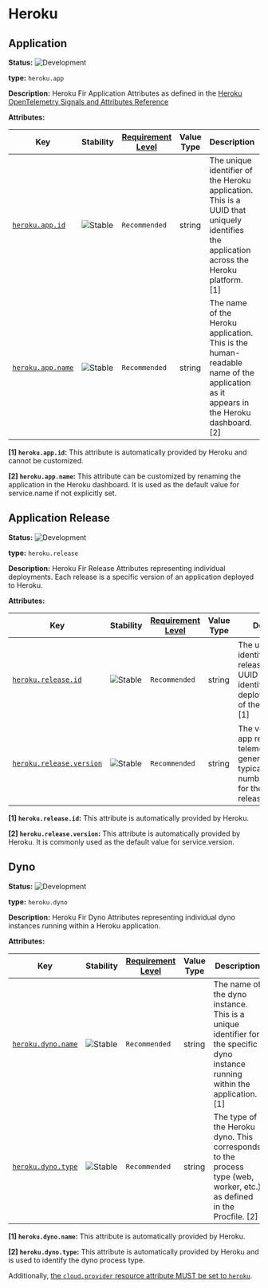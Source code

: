 # Heroku

## Application

<!-- semconv entity.heroku.app -->
<!-- NOTE: THIS TEXT IS AUTOGENERATED. DO NOT EDIT BY HAND. -->
<!-- see templates/registry/markdown/snippet.md.j2 -->
<!-- prettier-ignore-start -->
<!-- markdownlint-capture -->
<!-- markdownlint-disable -->


**Status:** ![Development](https://img.shields.io/badge/-development-blue)

**type:** `heroku.app`

**Description:** Heroku Fir Application Attributes as defined in the  [Heroku OpenTelemetry Signals and Attributes Reference](https://devcenter.heroku.com/articles/heroku-opentelemetry-signals-and-attributes-reference)

**Attributes:**

| Key | Stability | [Requirement Level](https://opentelemetry.io/docs/specs/semconv/general/attribute-requirement-level/) | Value Type | Description | Example Values |
|---|---|---|---|---|---|
| [`heroku.app.id`](/docs/registry/attributes/heroku.md) | ![Stable](https://img.shields.io/badge/-stable-lightgreen) | `Recommended` | string | The unique identifier of the Heroku application. This is a UUID that uniquely identifies the application across the Heroku platform. [1] | `9daa2797-e49b-4624-932f-ec3f9688e3da`; `c3d3df33-8afb-4323-ac49-a9bf41a50dd1` |
| [`heroku.app.name`](/docs/registry/attributes/heroku.md) | ![Stable](https://img.shields.io/badge/-stable-lightgreen) | `Recommended` | string | The name of the Heroku application. This is the human-readable name of the application as it appears in the Heroku dashboard. [2] | `my-app`; `test-app` |

**[1] `heroku.app.id`:** This attribute is automatically provided by Heroku and cannot be customized.

**[2] `heroku.app.name`:** This attribute can be customized by renaming the application in the Heroku dashboard. It is used as the default value for service.name if not explicitly set.

<!-- markdownlint-restore -->
<!-- prettier-ignore-end -->
<!-- END AUTOGENERATED TEXT -->
<!-- endsemconv -->

## Application Release

<!-- semconv entity.heroku.release -->
<!-- NOTE: THIS TEXT IS AUTOGENERATED. DO NOT EDIT BY HAND. -->
<!-- see templates/registry/markdown/snippet.md.j2 -->
<!-- prettier-ignore-start -->
<!-- markdownlint-capture -->
<!-- markdownlint-disable -->


**Status:** ![Development](https://img.shields.io/badge/-development-blue)

**type:** `heroku.release`

**Description:** Heroku Fir Release Attributes representing individual deployments. Each release is a specific version of an application deployed to Heroku.

**Attributes:**

| Key | Stability | [Requirement Level](https://opentelemetry.io/docs/specs/semconv/general/attribute-requirement-level/) | Value Type | Description | Example Values |
|---|---|---|---|---|---|
| [`heroku.release.id`](/docs/registry/attributes/heroku.md) | ![Stable](https://img.shields.io/badge/-stable-lightgreen) | `Recommended` | string | The unique identifier of the app release. This is a UUID that uniquely identifies each deployment/release of the application. [1] | `release-afc4d88c-7d89-4bc6-b364-7658cd60ba57`; `release-3bd90b80-16a1-4f5b-9465-a61e1b7464d4` |
| [`heroku.release.version`](/docs/registry/attributes/heroku.md) | ![Stable](https://img.shields.io/badge/-stable-lightgreen) | `Recommended` | string | The version of the app release when telemetry is generated. This is typically a version number or identifier for the specific release. [2] | `v19`; `v42`; `v1.2.3` |

**[1] `heroku.release.id`:** This attribute is automatically provided by Heroku.

**[2] `heroku.release.version`:** This attribute is automatically provided by Heroku. It is commonly used as the default value for service.version.

<!-- markdownlint-restore -->
<!-- prettier-ignore-end -->
<!-- END AUTOGENERATED TEXT -->
<!-- endsemconv -->

## Dyno

<!-- semconv entity.heroku.dyno -->
<!-- NOTE: THIS TEXT IS AUTOGENERATED. DO NOT EDIT BY HAND. -->
<!-- see templates/registry/markdown/snippet.md.j2 -->
<!-- prettier-ignore-start -->
<!-- markdownlint-capture -->
<!-- markdownlint-disable -->


**Status:** ![Development](https://img.shields.io/badge/-development-blue)

**type:** `heroku.dyno`

**Description:** Heroku Fir Dyno Attributes representing individual dyno instances running within a Heroku application.

**Attributes:**

| Key | Stability | [Requirement Level](https://opentelemetry.io/docs/specs/semconv/general/attribute-requirement-level/) | Value Type | Description | Example Values |
|---|---|---|---|---|---|
| [`heroku.dyno.name`](/docs/registry/attributes/heroku.md) | ![Stable](https://img.shields.io/badge/-stable-lightgreen) | `Recommended` | string | The name of the dyno instance. This is a unique identifier for the specific dyno instance running within the application. [1] | `web.1`; `worker.2`; `scheduler.1` |
| [`heroku.dyno.type`](/docs/registry/attributes/heroku.md) | ![Stable](https://img.shields.io/badge/-stable-lightgreen) | `Recommended` | string | The type of the Heroku dyno. This corresponds to the process type (web, worker, etc.) as defined in the Procfile. [2] | `web`; `worker`; `scheduler`; `release` |

**[1] `heroku.dyno.name`:** This attribute is automatically provided by Heroku.

**[2] `heroku.dyno.type`:** This attribute is automatically provided by Heroku and is used to identify the dyno process type.

<!-- markdownlint-restore -->
<!-- prettier-ignore-end -->
<!-- END AUTOGENERATED TEXT -->
<!-- endsemconv -->

Additionally, [the `cloud.provider` resource attribute MUST be set to `heroku`](../cloud.md).
